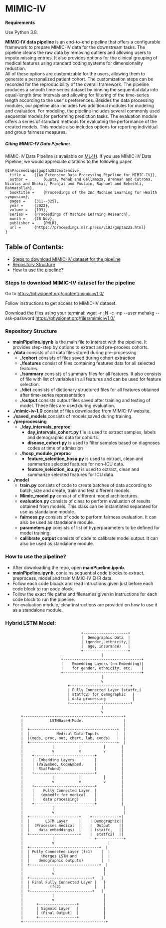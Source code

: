 # MIMIC-IV


**Requirements**

Use Python 3.8.

**MIMIC-IV data pipeline** is an end-to-end pipeline that offers a configurable framework to prepare MIMIC-IV data for the downstream tasks. 
The pipeline cleans the raw data by removing outliers and allowing users to impute missing entries. 
It also provides options for the clinical grouping of medical features using standard coding systems for dimensionality reduction.  
All of these options are customizable for the users, allowing them to generate a personalized  patient cohort. 
The customization steps can be recorded for the reproducibility of the overall framework. 
The pipeline produces a smooth time-series dataset by binning the sequential data into equal-length time intervals and allowing for filtering of the time-series length according to the user's preferences.
Besides the data processing modules, our pipeline also includes two additional modules for modeling and evaluation. 
For modeling, the pipeline includes several commonly used sequential models for performing prediction tasks. 
The evaluation module offers a series of standard methods for evaluating the performance of the created models. 
This module also includes options for reporting individual and group fairness measures.

##### Citing MIMIC-IV Data Pipeline:
MIMIC-IV Data Pipeline is available on [ML4H](https://proceedings.mlr.press/v193/gupta22a/gupta22a.pdf).
If you use MIMIC-IV Data Pipeline, we would appreciate citations to the following paper.

```
@InProceedings{gupta2022extensive,
  title = 	 {{An Extensive Data Processing Pipeline for MIMIC-IV}},
  author =       {Gupta, Mehak and Gallamoza, Brennan and Cutrona, Nicolas and Dhakal, Pranjal and Poulain, Raphael and Beheshti, Rahmatollah},
  booktitle = 	 {Proceedings of the 2nd Machine Learning for Health symposium},
  pages = 	 {311--325},
  year = 	 {2022},
  volume = 	 {193},
  series = 	 {Proceedings of Machine Learning Research},
  month = 	 {28 Nov},
  publisher =    {PMLR},
  url = 	 {https://proceedings.mlr.press/v193/gupta22a.html}
}
```

## Table of Contents:
- [Steps to download MIMIC-IV dataset for the pipeline](#Steps-to-download-MIMIC-IV-dataset-for-the-pipeline)
- [Repository Structure](#Repository-Structure)
- [How to use the pipeline?](#How-to-use-the-pipeline)

### Steps to download MIMIC-IV dataset for the pipeline

Go to https://physionet.org/content/mimiciv/1.0/

Follow instructions to get access to MIMIC-IV dataset.

Download the files using your terminal: wget -r -N -c -np --user mehakg --ask-password https://physionet.org/files/mimiciv/1.0/

### Repository Structure

- **mainPipeline.ipynb**
	is the main file to interact with the pipeline. It provides step-step by options to extract and pre-process cohorts.
- **./data**
	consists of all data files stored during pre-processing
	- **./cohort**
		consists of files saved during cohort extraction
	- **./features**
		consist of files containing features data for all selected features.
	- **./summary**
		consists of summary files for all features.
	 	It also consists of file with list of variables in all features and can be used for feature selection.
	- **./dict**
		consists of dictionary structured files for all features obtained after time-series representation
	- **./output**
		consists output files saved after training and testing of model. These files are used during evaluation.
- **./mimic-iv-1.0**
	consist of files downloaded from MIMIC-IV website.
- **./saved_models**
	consists of models saved during training.
- **./preprocessing**
	- **./day_intervals_preproc**
		- **day_intervals_cohort.py** file is used to extract samples, labels and demographic data for cohorts.
		- **disease_cohort.py** is used to filter samples based on diagnoses codes at time of admission
	- **./hosp_module_preproc**
		- **feature_selection_hosp.py** is used to extract, clean and summarize selected features for non-ICU data.
		- **feature_selection_icu.py** is used to extract, clean and summarize selected features for ICU data.
- **./model**
	- **train.py**
		consists of code to create batches of data according to batch_size and create, train and test different models.
	- **Mimic_model.py**
		consist of different model architectures.
	- **evaluation.py**
		consists of class to perform evaluation of results obtained from models.
		This class can be instantiated separated for use as standalone module.
	- **fairness.py**
		consists of code to perform fairness evaluation.
		It can also be used as standalone module.
	- **parameters.py**
		consists of list of hyperparameters to be defined for model training.
	- **callibrate_output**
		consists of code to calibrate model output.
		It can also be used as standalone module.

### How to use the pipeline?
- After downloading the repo, open **mainPipeline.ipynb**.
- **mainPipeline.ipynb**, contains sequential code blocks to extract, preprocess, model and train MIMIC-IV EHR data.
- Follow each code bloack and read intructions given just before each code block to run code block.
- Follow the exact file paths and filenames given in instructions for each code block to run the pipeline.
- For evaluation module, clear instructions are provided on how to use it as a standalone module.



### Hybrid LSTM Model:
                                      +--------------------+
                                      |  Demographic Data  |
                                      | (gender, ethnicity,|
                                      |  age, insurance)   |
                                      +--------------------+
                                               |
                             +-----------------------------------+
                             |    Embedding Layers (nn.Embedding)| 
                             |    for gender, ethnicity, etc.    |
                             +-----------------------------------+
                                               |
                                               v
                                +---------------------------+
                                | Fully Connected Layer (statfc,|
                                | statfc2) for demographic   |
                                | data processing            |
                                +---------------------------+
                                               |
                                               v
           +---------------------------------------------+
           |            LSTMBaseH Model                  |
           |                                             |
           |  +---------------------------------------+  |
           |  |            Medical Data Inputs        |  |
           |  |(meds, proc, out, chart, lab, conds)   |  |
           |  +---------------------------------------+  |
           |             |           |          |       |
           |             v           v          v       |
           |    +---------------------------+           |
           |    |  Embedding Layers         |           |
           |    | (ValEmbed, CodeEmbed,     |           |
           |    |  StatEmbed)               |           |
           |    +---------------------------+           |
           |             |           |          |       |
           |             v           v          v       |
           |    +---------------------------+           |
           |    |    Fully Connected Layer  |           |
           |    |   (embedfc for medical    |           |
           |    |    data processing)       |           |
           |    +---------------------------+           |
           |             |                               |
           |             v                               |
           |  +----------------------+    +------------+|
           |  |       LSTM Layer     |    | Demographic||
           |  |  (Processes medical  |    |  Output    ||
           |  |    data embeddings)  |    | (statfc,   ||
           |  +----------------------+    |  statfc2)  ||
           |             |                  +------------+
           |             v                        |
           |  +-------------------------------+  |
           |  | Fully Connected Layer (fc1)    |  |
           |  |     (Merges LSTM and           |  |
           |  |    demographic outputs)        |  |
           |  +-------------------------------+  |
           |             |                      |
           |             v                      |
           |  +----------------------------+   |
           |  | Final Fully Connected Layer |   |
           |  |         (fc2)               |   |
           |  +----------------------------+   |
           |             |                      |
           |             v                      |
           |      +-----------------+           |
           |      | Sigmoid Layer   |           |
           |      | (Final Output)  |           |
           |      +-----------------+           |
           +-------------------------------------+